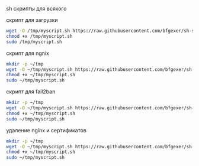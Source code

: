 sh скрипты для всякого

скрипт для загрузки

```bash
wget -O /tmp/myscript.sh https://raw.githubusercontent.com/bfgexer/sh-scripts/refs/heads/main/scripts/first_script.sh
chmod +x /tmp/myscript.sh
sudo /tmp/myscript.sh
```

скрипт для ngnix

```bash
mkdir -p ~/tmp
wget -O ~/tmp/myscript.sh https://raw.githubusercontent.com/bfgexer/sh-scripts/refs/heads/main/scripts/nginx_install.sh
chmod +x ~/tmp/myscript.sh
sudo ~/tmp/myscript.sh
```

скрипт для fail2ban

```bash
mkdir -p ~/tmp
wget -O ~/tmp/myscript.sh https://raw.githubusercontent.com/bfgexer/sh-scripts/refs/heads/main/scripts/fail2ban_install.sh
chmod +x ~/tmp/myscript.sh
sudo ~/tmp/myscript.sh
```

удаление nginx и сертификатов

```bash
mkdir -p ~/tmp
wget -O ~/tmp/myscript.sh https://raw.githubusercontent.com/bfgexer/sh-scripts/refs/heads/main/scripts/remove_nginx_certbot.sh
chmod +x ~/tmp/myscript.sh
sudo ~/tmp/myscript.sh
```

